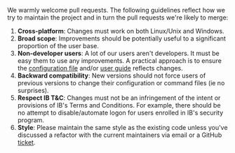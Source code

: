 We warmly welcome pull requests. The following guidelines reflect how we try
to maintain the project and in turn the pull requests we're likely to merge:

1. **Cross-platform**: Changes must work on both Linux/Unix and Windows.
2. **Broad scope**: Improvements should be potentially useful to a significant
   proportion of the user base.
3. **Non-developer users**: A lot of our users aren't developers. It must be
   easy them to use any improvements. A practical approach is to ensure the
   [configuration file](resources/IBController.ini) and/or
   [user guide](userguide.md) reflects changes.
4. **Backward compatibility**: New versions should not force users of previous
   versions to change their configuration or command files (ie no surprises).
5. **Respect IB T&C**: Changes must not be an infringement of the intent or
   provisions of IB's Terms and Conditions. For example, there should be no
   attempt to disable/automate logon for users enrolled in IB's security program.
6. **Style**: Please maintain the same style as the existing code unless you've
   discussed a refactor with the current maintainers via email or a GitHub
   [ticket](https://github.com/ib-controller/ib-controller/issues).
